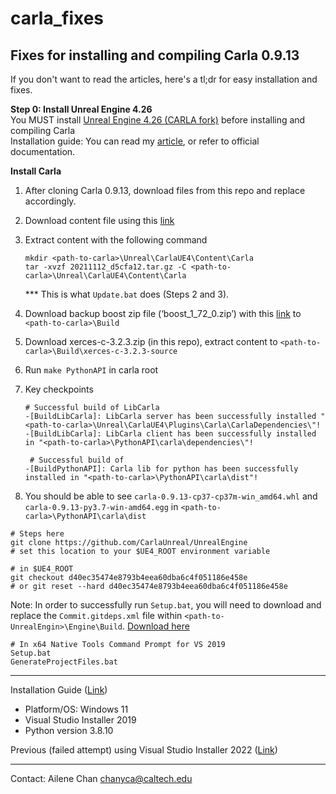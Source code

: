 # carla_fixes
Fixes for installing and compiling Carla 0.9.13  
---
If you don't want to read the articles, here's a tl;dr for easy installation and fixes.

**Step 0: Install Unreal Engine 4.26**  
You MUST install [Unreal Engine 4.26 (CARLA fork)](https://github.com/CarlaUnreal/UnrealEngine) before installing and compiling Carla  
Installation guide: You can read my [article](https://medium.com/@ailene.chan/the-struggle-is-real-installing-dreyevr-carla-0-9-13-d68d0d1cd625), or refer to official documentation.  

**Install Carla**
1. After cloning Carla 0.9.13, download files from this repo and replace accordingly.
2. Download content file using this [link](http://carla-assets.s3.us-east-005.backblazeb2.com/20211112_d5cfa12.tar.gz)
3. Extract content with the following command  
   ```
   mkdir <path-to-carla>\Unreal\CarlaUE4\Content\Carla
   tar -xvzf 20211112_d5cfa12.tar.gz -C <path-to-carla>\Unreal\CarlaUE4\Content\Carla
   ```
   *** This is what `Update.bat` does (Steps 2 and 3).  

4. Download backup boost zip file (‘boost_1_72_0.zip’) with this [link](https://carla-releases.s3.us-east-005.backblazeb2.com/Backup/boost_1_72_0.zip) to `<path-to-carla>\Build`
5. Download xerces-c-3.2.3.zip (in this repo), extract content to `<path-to-carla>\Build\xerces-c-3.2.3-source`
6. Run `make PythonAPI` in carla root
7. Key checkpoints
   ```
   # Successful build of LibCarla
   -[BuildLibCarla]: LibCarla server has been successfully installed "<path-to-carla>\Unreal\CarlaUE4\Plugins\Carla\CarlaDependencies\"!
   -[BuildLibCarla]: LibCarla client has been successfully installed in "<path-to-carla>\PythonAPI\carla\dependencies\"!

    # Successful build of
   -[BuildPythonAPI]: Carla lib for python has been successfully installed in "<path-to-carla>\PythonAPI\carla\dist"!
   ```
8. You should be able to see `carla-0.9.13-cp37-cp37m-win_amd64.whl` and `carla-0.9.13-py3.7-win-amd64.egg` in `<path-to-carla>\PythonAPI\carla\dist`





```
# Steps here
git clone https://github.com/CarlaUnreal/UnrealEngine 
# set this location to your $UE4_ROOT environment variable

# in $UE4_ROOT
git checkout d40ec35474e8793b4eea60dba6c4f051186e458e
# or git reset --hard d40ec35474e8793b4eea60dba6c4f051186e458e

```
Note: In order to successfully run `Setup.bat`, you will need to download and replace the `Commit.gitdeps.xml` file within `<path-to-UnrealEngin>\Engine\Build`. [Download here](https://github.com/EpicGames/UnrealEngine/blob/4.26/Engine/Build/Commit.gitdeps.xml)
```
# In x64 Native Tools Command Prompt for VS 2019
Setup.bat
GenerateProjectFiles.bat
```


---
Installation Guide ([Link](https://medium.com/@ailene.chan/the-struggle-is-real-installing-dreyevr-carla-0-9-13-d68d0d1cd625))
- Platform/OS: Windows 11
- Visual Studio Installer 2019
- Python version 3.8.10
  
Previous (failed attempt) using Visual Studio Installer 2022 ([Link](https://medium.com/@ailene.chan/the-struggle-is-real-installing-dreyevr-carla-0-9-13-simulator-unrealengine-4-26-on-windows-11-eb5bee1353e7))

---
Contact: Ailene Chan <chanyca@caltech.edu>
